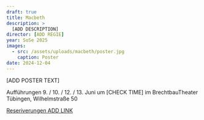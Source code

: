 ```yaml
---
draft: true
title: Macbeth
description: >
  [ADD DESCRIPTION]
director: [ADD REGIE]
year: SoSe 2025
images:
  - src: /assets/uploads/macbeth/poster.jpg
    caption: Poster
date: 2024-12-04
---
```

[ADD POSTER TEXT]

Aufführungen 9. / 10. / 12. / 13. Juni um [CHECK TIME] im BrechtbauTheater Tübingen, Wilhelmstraße 50

[Reseriverungen ADD LINK]()